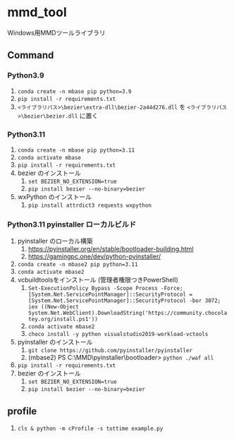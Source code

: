 # mmd_tool
Windows用MMDツールライブラリ

## Command

### Python3.9

 1. `conda create -n mbase pip python=3.9`
 2. `pip install -r requirements.txt`
 3. `<ライブラリパス>\bezier\extra-dll\bezier-2a44d276.dll` を `<ライブラリパス>\bezier\bezier.dll` に置く


### Python3.11

 1. `conda create -n mbase pip python=3.11`
 1. `conda activate mbase`
 1. `pip install -r requirements.txt`
 1. bezier のインストール
     1. `set BEZIER_NO_EXTENSION=true`
     1. `pip install bezier --no-binary=bezier`
 1. wxPython のインストール
     1. `pip install attrdict3 requests wxpython`


### Python3.11 pyinstaller ローカルビルド

 1. pyinstaller のローカル構築
    1. https://pyinstaller.org/en/stable/bootloader-building.html
    1. https://gamingpc.one/dev/python-pyinstaller/
 1. `conda create -n mbase2 pip python=3.11`
 1. `conda activate mbase2`
 1. vcbuildtoolsをインストール (管理者権限つきPowerShell)
    1. `Set-ExecutionPolicy Bypass -Scope Process -Force; [System.Net.ServicePointManager]::SecurityProtocol = [System.Net.ServicePointManager]::SecurityProtocol -bor 3072; iex ((New-Object System.Net.WebClient).DownloadString('https://community.chocolatey.org/install.ps1'))`
    1. `conda activate mbase2`
    1. `choco install -y python visualstudio2019-workload-vctools`
 1. pyinstaller のインストール
    1. `git clone https://github.com/pyinstaller/pyinstaller`
    1. (mbase2) PS C:\MMD\pyinstaller\bootloader> `python ./waf all`
 1. `pip install -r requirements.txt`
 1. bezier のインストール
     1. `set BEZIER_NO_EXTENSION=true`
     1. `pip install bezier --no-binary=bezier`

## profile

 1. `cls & python -m cProfile -s tottime example.py`


